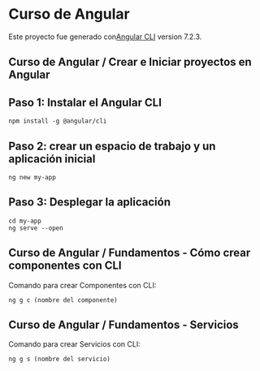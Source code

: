 # Curso de Angular

Este proyecto fue generado con[Angular CLI](https://github.com/angular/angular-cli) version 7.2.3.

## Curso de Angular / Crear e Iniciar proyectos en Angular
## Paso 1: Instalar el  Angular CLI

```
npm install -g @angular/cli
```
## Paso 2: crear un espacio de trabajo y un  aplicación inicial

```
ng new my-app
```

## Paso 3: Desplegar la aplicación
```
cd my-app
ng serve --open
```

## Curso de Angular / Fundamentos - Cómo crear componentes con CLI
Comando para crear Componentes con CLI: 

```
ng g c (nombre del componente)

```
## Curso de Angular / Fundamentos - Servicios
Comando para crear Servicios con CLI:
```
ng g s (nombre del servicio)
```